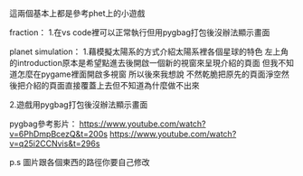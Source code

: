 這兩個基本上都是參考phet上的小遊戲

fraction：
1.在vs code裡可以正常執行但用pygbag打包後沒辦法顯示畫面


planet simulation：
1.藉模擬太陽系的方式介紹太陽系裡各個星球的特色
左上角的introduction原本是希望點進去後開啟一個新的視窗來呈現介紹的頁面
但我不知道怎麼在pygame裡面開啟多視窗
所以後來我想說 不然乾脆把原先的頁面淨空然後把介紹的頁面直接覆蓋上去但不知道為什麼做不出來

2.遊戲用pygbag打包後沒辦法顯示畫面


pygbag參考影片：
https://www.youtube.com/watch?v=6PhDmpBcezQ&t=200s
https://www.youtube.com/watch?v=q25i2CCNvis&t=296s

p.s 圖片跟各個東西的路徑你要自己修改
